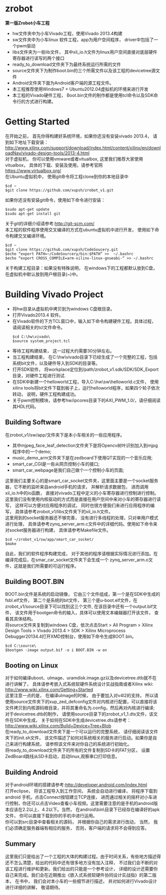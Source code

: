 zrobot
======

**第一版Zrobot小车工程**  
* hw文件夹中为小车Vivado工程，使用Vivado 2013.4构建  
* sw文件夹中为小车linux 软件工程，app为用户空间程序， driver中包括了一个pwm驱动  
* libs文件夹为一些lib文件， 其中xil_io.h文件为linux用户空间直接对底层硬件寄存器进行读写的两个接口  
* ready_to_download文件夹下为最终系统运行所需的文件 
* source文件夹下为制作boot.bin的三个所需文件以及该工程的devicetree源文件
* Android文件夹下面为Android客户端的源工程文件。  
* 本工程推荐使用Windows7 + Ubuntu2012.04虚拟机的环境来进行开发
* 本工程的Vivado硬件工程， Boot.bin文件的制作都是使用tcl命令以及SDK命令行的方式进行构建。

# Getting Started
在开始之前， 首先你得构建好系统环境，如果你还没有安装vivado 2013.4， 请到如下地址下载安装：  
  http://www.xilinx.com/support/download/index.html/content/xilinx/en/downloadNav/vivado-design-tools/2013-4.html  
对于虚拟机， 你可以使用vmware或者vitualbox, 这里我们推荐大家使用vitualbox， 具体的下载、安装及使用，请参考官网  
  https://www.virtualbox.org/  
在Ubuntu虚拟机中， 使用git命令将工程clone到你的本地目录中  
  ```
  $cd ~
  $git clone https://github.com/xupsh/zrobot_v1.git
  ```
如果你还没有安装git命令，使用如下命令进行安装：  
  ```
  $sudo apt-get update
  $sudo apt-get install git
  ```
关于git的详细介绍请参考:http://git-scm.com/  
本工程的软件程序使用交叉编译的方式在ubuntu虚拟机中进行开发， 使用如下命令构建交叉编译环境。
  ```
  $cd ~
  $git clone https://github.com/xupsh/CodeSoucery.git
  $echo “export PATH=~/CodeSourcery/bin:$PATH” >>  ~/.bashrc
  $echo “export CROSS_COMPILE=arm-xilinx-linux-gnueabi-“ >> ~/.bashrc
  ```
关于构建工程目录：如果没有特殊说明， 在windows下的工程都默认放到C盘， 在虚拟机中默认放到用户根目录(~)中。
# Building Vivado Project
* 将hw目录从虚拟机中拷贝到为windows C盘根目录。
* 打开Vivado2013.4 软件。
* 在Vivado软件的下方TCL窗口中，输入如下命令构建硬件工程。具体过程， 请阅读相关的tcl文件命令。  
  ```
  $cd C:\hw\vivado\    
  $source system_project.tcl
  ```
* 等待工程构建结束， 这一过程大约需要30分钟左右。
* 当工程构建结束， 在C:\hw\vivado目录下已经生成了一个完整的工程，包括系统bit文件，以及硬件导入到SDK的目录等。
* 打开SDK软件， 将workplace定位到/path/zrobot_v1.sdk/SDK/SDK_Export目录，对硬件工程进行测试.
* 在SDK中新建一个helloworld工程，导入C:\hw\sw\helloworld.c文件， 使用xilinx tools将bit文件下载到板子上，运行helloworld程序，如果四个轮子依次转动， 说明，硬件工程构建成功。
* 关于pwm控制模块，请参考hw/ipcores目录下的AXI_PWM_1.0/，请仔细阅读其HDL代码。

## Building Software
在zrobot_v1/sw/app/文件夹下是本小车相关的一些应用程序。
* 其中mjpeg_face_leaf_detection文件夹下是将Opencv树叶识别加入到mjpg程序中的一个demo; 
* music_demo_arm文件夹下是在zedboard下使用QT实现的一个音乐应用;
* smart_car_CGI是一些从网页控制小车的接口;
* smart_car_webpage是我们自己做个一个控制小车的页面;

这里我们主要关心的是smart_car_socket文件夹，这里面主要是一个socket服务器，它不断的监听来自android手机的请求， 并解析请求数据包， 进而调用xil_io.h中的io函数， 直接对vivado工程中定义的小车寄存器进行控制进行控制。 这里我们没有使用内核驱动的方式而是直接在用户空间中来对小车的寄存器进行读写， 这样可以方便对应用程序的调试， 同时也很方便我们来进行应用程序的编写， 具体请参考zrobot_v1/libs文件夹下的xil_io.h文件。  
这里用到的socket服务器还不够完善， 没有进行多线程的处理，只对单用户模式进行处理， 具体请参考zynq_server_arm.c文件中的详细代码。使用如下命令来对socket服务器进行构建， 具体请参考Makefile文件。
  ```
  $cd ~/zrobot_v1/sw/app/smart_car_socket/
  $make
  ```
自此，我们的软件程序构建完成， 对于其他的程序请根据实际情况进行添加。在编译完成后，在smar_car_socket文件夹下会生成一个 zynq_server_arm.o文件，这就是我们所需要的可运行程序。

## Building BOOT.BIN
BOOT.bin文件是系统的启动镜像， 它由三个文件组成，第一个是在SDK中生成的fsbl.elf文件， 第二个是系统的bit文件， 第三个是u-boot.elf文件，在zrobot_v1/source目录下可以找到这三个文件, 在该目录中还有一个output.bif文件， 该文件用于bootgen命令的输入，具体可以使用文本编辑器打开该文件， 查看其具体结构。  
将source文件夹复制到windows C盘，依次点击Start > All Program > Xilinx Design Tools > Vivado 2013.4 > SDK > Xilinx Microprocess Debugger20134.4打开XMD控制台，使用如下命令生成BOOT.bin。
  ```
  $cd C:\source\
  $bootgen -image output.bif -o i BOOT.BIN -w on
  ```

## Booting on Linux
对于如何编译uboot、uImage、uramdisk.image.gz以及devicetree.dtb就不在进行讲解了， 具体请参考嵌入式系统软硬件系统设计实战指南或者Xilinx wiki: http://www.wiki.xilinx.com/Getting+Started   
这里注意一点的是， 在编译uImage的时候， 由于要加入对v4l2的支持， 所以请使用source文件夹下的xup_zed_defconfig文件对内核进行配置，可以直接将该文件拷贝到内核源码根目录，并将其重命名为.config，然后再对内核进行编译;  
对于devicetree.dtb的制作， 请使用source目录下的zrobot_v1_1.dts文件，该文件在SDK中生成， 关于如何在SDK中生成devicetree.dts请参考：http://www.wiki.xilinx.com/Build+Device+Tree+Blob  
在ready_to_download文件夹下是一个可以运行的完整系统， 请仔细阅读该文件夹下的init.sh文件， 该文件描述了如何对系统相关的服务进行启动。如果你是自己来进行构建系统， 请参照该文件来对你自己的系统进行初始化。  
将ready_to_download文件夹下的所有的文件复制到SD卡的FAT分区， 设置ZedBoard跳线从SD卡启动，启动linux,观察串口打印信息。  

## Building Android
对于android环境的搭建请参考:http://developer.android.com/index.html  
打开eclipse， 将该工程导入到工作空间， 系统会自动进行编译， 将程序下载到android 手机，点击Connect按钮建立TCP连接， 进而通过相关的摇杆对小车进行控制，你还可以点击Video查看小车视频。这里需要注意的是手机的android版本应该在2.2以上、4.2以下。当然， 在android\bin\目录下已经存在编译好的apk文件， 你可以直接下载到你的手机中进行运用。  
你可以到src目录中查看相关的源码， 并根据你自己的需求进行改动， 当然， 我们必须确定服务器端有相应的服务， 否则，客户端的请求将不会得到应答。

##  Summary
这里我们只是给出了一个工程的大体的构建过程。由于时间关系，有些地方描述得还不怎么清楚，给出的代码中还有很多地方没有加入注释， 不过我们会不断的对该工程进行维护和更新。我们给出的只能是一个参考设计， 详细的设计还需要你自己来完成。我们会在近期推出《嵌入式系统软硬件协同设计实战指》的第二版本， 在书中， 我们会对本小车的一些细节进行描述， 并对如何进行Vivado设计进行详细的讲解， 敬请期待。
